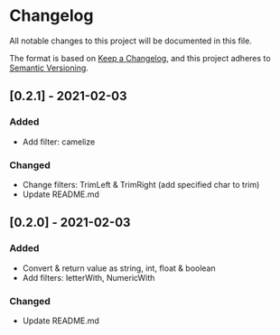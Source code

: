 # Changelog

All notable changes to this project will be documented in this file.

The format is based on [Keep a Changelog](https://keepachangelog.com/en/1.0.0/),
and this project adheres to [Semantic Versioning](https://semver.org/spec/v2.0.0.html).

## [0.2.1] - 2021-02-03
### Added
- Add filter: camelize

### Changed
- Change filters: TrimLeft & TrimRight (add specified char to trim)
- Update README.md

## [0.2.0] - 2021-02-03
### Added
- Convert & return value as string, int, float & boolean
- Add filters: letterWith, NumericWith

### Changed
- Update README.md
